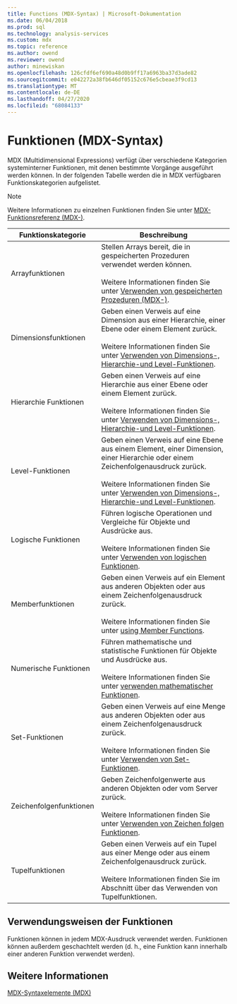 ```yaml
---
title: Functions (MDX-Syntax) | Microsoft-Dokumentation
ms.date: 06/04/2018
ms.prod: sql
ms.technology: analysis-services
ms.custom: mdx
ms.topic: reference
ms.author: owend
ms.reviewer: owend
author: minewiskan
ms.openlocfilehash: 126cfdf6ef690a48d0b9ff17a6963ba37d3ade82
ms.sourcegitcommit: e042272a38fb646df05152c676e5cbeae3f9cd13
ms.translationtype: MT
ms.contentlocale: de-DE
ms.lasthandoff: 04/27/2020
ms.locfileid: "68084133"
---
```

# <a name="functions-mdx-syntax"></a>Funktionen (MDX-Syntax)


  MDX (Multidimensional Expressions) verfügt über verschiedene Kategorien systeminterner Funktionen, mit denen bestimmte Vorgänge ausgeführt werden können. In der folgenden Tabelle werden die in MDX verfügbaren Funktionskategorien aufgelistet.  
  
> [!NOTE]  
>  Weitere Informationen zu einzelnen Funktionen finden Sie unter [MDX-Funktionsreferenz &#40;MDX-&#41;](../mdx/mdx-function-reference-mdx.md).  
  
|Funktionskategorie|Beschreibung|  
|-----------------------|-----------------|  
|Arrayfunktionen|Stellen Arrays bereit, die in gespeicherten Prozeduren verwendet werden können.<br /><br /> Weitere Informationen finden Sie unter [Verwenden von gespeicherten Prozeduren &#40;MDX-&#41;](../mdx/using-stored-procedures-mdx.md).|  
|Dimensionsfunktionen|Geben einen Verweis auf eine Dimension aus einer Hierarchie, einer Ebene oder einem Element zurück.<br /><br /> Weitere Informationen finden Sie unter [Verwenden von Dimensions-, Hierarchie-und Level-Funktionen](../mdx/using-dimension-hierarchy-and-level-functions.md).|  
|Hierarchie Funktionen|Geben einen Verweis auf eine Hierarchie aus einer Ebene oder einem Element zurück.<br /><br /> Weitere Informationen finden Sie unter [Verwenden von Dimensions-, Hierarchie-und Level-Funktionen](../mdx/using-dimension-hierarchy-and-level-functions.md).|  
|Level-Funktionen|Geben einen Verweis auf eine Ebene aus einem Element, einer Dimension, einer Hierarchie oder einem Zeichenfolgenausdruck zurück.<br /><br /> Weitere Informationen finden Sie unter [Verwenden von Dimensions-, Hierarchie-und Level-Funktionen](../mdx/using-dimension-hierarchy-and-level-functions.md).|  
|Logische Funktionen|Führen logische Operationen und Vergleiche für Objekte und Ausdrücke aus.<br /><br /> Weitere Informationen finden Sie unter [Verwenden von logischen Funktionen](../mdx/using-logical-functions.md).|  
|Memberfunktionen|Geben einen Verweis auf ein Element aus anderen Objekten oder aus einem Zeichenfolgenausdruck zurück.<br /><br /> Weitere Informationen finden Sie unter [using Member Functions](../mdx/using-member-functions.md).|  
|Numerische Funktionen|Führen mathematische und statistische Funktionen für Objekte und Ausdrücke aus.<br /><br /> Weitere Informationen finden Sie unter [verwenden mathematischer Funktionen](../mdx/using-mathematical-functions.md).|  
|Set-Funktionen|Geben einen Verweis auf eine Menge aus anderen Objekten oder aus einem Zeichenfolgenausdruck zurück.<br /><br /> Weitere Informationen finden Sie unter [Verwenden von Set-Funktionen](../mdx/using-set-functions.md).|  
|Zeichenfolgenfunktionen|Geben Zeichenfolgenwerte aus anderen Objekten oder vom Server zurück.<br /><br /> Weitere Informationen finden Sie unter [Verwenden von Zeichen folgen Funktionen](../mdx/using-string-functions.md).|  
|Tupelfunktionen|Geben einen Verweis auf ein Tupel aus einer Menge oder aus einem Zeichenfolgenausdruck zurück.<br /><br /> Weitere Informationen finden Sie im Abschnitt über das Verwenden von Tupelfunktionen.|  
  
## <a name="uses-of-functions"></a>Verwendungsweisen der Funktionen  
 Funktionen können in jedem MDX-Ausdruck verwendet werden. Funktionen können außerdem geschachtelt werden (d. h., eine Funktion kann innerhalb einer anderen Funktion verwendet werden).  
  
## <a name="see-also"></a>Weitere Informationen  
 [MDX-Syntaxelemente &#40;MDX&#41;](../mdx/mdx-syntax-elements-mdx.md)  
  
  
